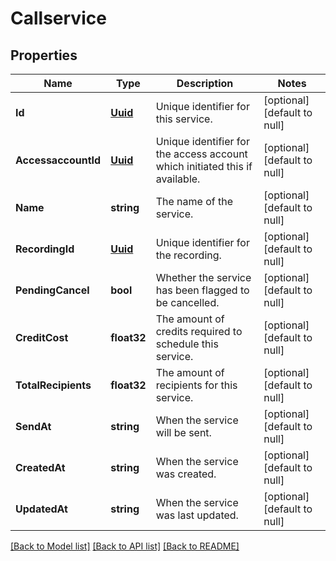 # Callservice

## Properties
Name | Type | Description | Notes
------------ | ------------- | ------------- | -------------
**Id** | [**Uuid**](UUID.md) | Unique identifier for this service. | [optional] [default to null]
**AccessaccountId** | [**Uuid**](UUID.md) | Unique identifier for the access account which initiated this if available. | [optional] [default to null]
**Name** | **string** | The name of the service. | [optional] [default to null]
**RecordingId** | [**Uuid**](UUID.md) | Unique identifier for the recording. | [optional] [default to null]
**PendingCancel** | **bool** | Whether the service has been flagged to be cancelled. | [optional] [default to null]
**CreditCost** | **float32** | The amount of credits required to schedule this service. | [optional] [default to null]
**TotalRecipients** | **float32** | The amount of recipients for this service. | [optional] [default to null]
**SendAt** | **string** | When the service will be sent. | [optional] [default to null]
**CreatedAt** | **string** | When the service was created. | [optional] [default to null]
**UpdatedAt** | **string** | When the service was last updated. | [optional] [default to null]

[[Back to Model list]](../README.md#documentation-for-models) [[Back to API list]](../README.md#documentation-for-api-endpoints) [[Back to README]](../README.md)


